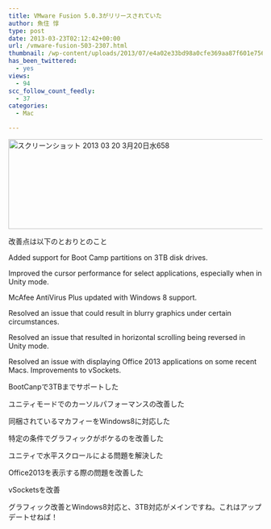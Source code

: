 ```yaml
---
title: VMware Fusion 5.0.3がリリースされていた
author: 魚住 惇
type: post
date: 2013-03-23T02:12:42+00:00
url: /vmware-fusion-503-2307.html
thumbnail: /wp-content/uploads/2013/07/e4a02e33bd98a0cfe369aa87f601e756.png
has_been_twittered:
  - yes
views:
  - 94
scc_follow_count_feedly:
  - 37
categories:
  - Mac

---
```

<img decoding="async" loading="lazy" title="スクリーンショット 2013-03-20 3月20日水658.png" src="/wp-content/uploads/2013/03/e4a02e33bd98a0cfe369aa87f601e756.png" alt="スクリーンショット 2013 03 20 3月20日水658" width="600" height="178" border="0" />

<!--more-->

改善点は以下のとおりとのこと</p> 

Added support for Boot Camp partitions on 3TB disk drives.

Improved the cursor performance for select applications, especially when in Unity mode.

McAfee AntiVirus Plus updated with Windows 8 support.

Resolved an issue that could result in blurry graphics under certain circumstances.

Resolved an issue that resulted in horizontal scrolling being reversed in Unity mode.

Resolved an issue with displaying Office 2013 applications on some recent Macs. Improvements to vSockets.</p> 

BootCanpで3TBまでサポートした

ユニティモードでのカーソルパフォーマンスの改善した

同梱されているマカフィーをWindows8に対応した

特定の条件でグラフィックがボケるのを改善した

ユニティで水平スクロールによる問題を解決した

Office2013を表示する際の問題を改善した

vSocketsを改善</p> 

グラフィック改善とWindows8対応と、3TB対応がメインですね。これはアップデートせねば！
